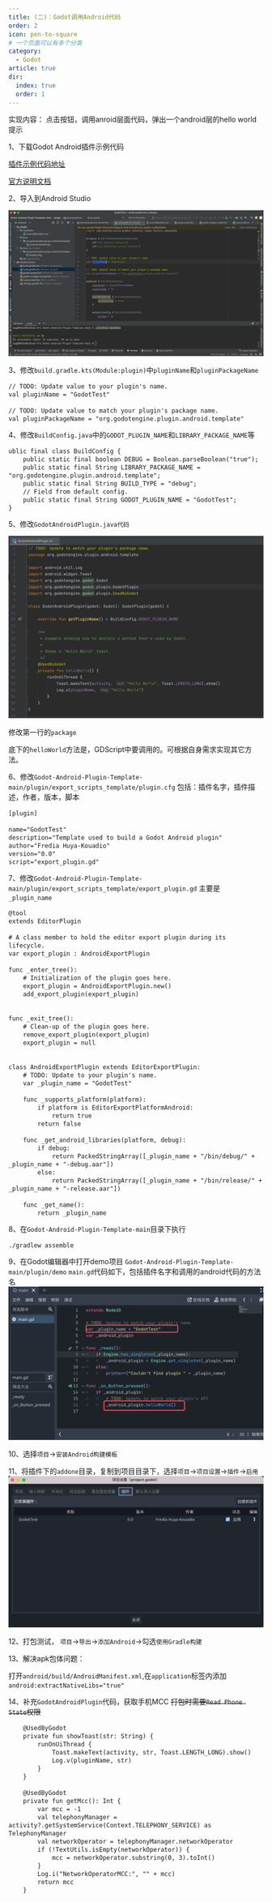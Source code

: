 ```yaml
---
title: (二)：Godot调用Android代码
order: 2
icon: pen-to-square
# 一个页面可以有多个分类
category:
  - Godot
article: true
dir:
  index: true
  order: 1
---
```


实现内容：
点击按钮，调用anroid层面代码，弹出一个android层的hello world提示

1、下载Godot Android插件示例代码

[插件示例代码地址](https://github.com/m4gr3d/Godot-Android-Plugin-Template)

[官方说明文档](https://docs.godotengine.org/zh-cn/4.x/tutorials/platform/android/android_plugin.html)

2、导入到Android Studio

![android_plugin01](../../../images/godot_v4/base/android_plugin01.png)

3、修改`build.gradle.kts(Module:plugin)`中`pluginName`和`pluginPackageName`
```
// TODO: Update value to your plugin's name.
val pluginName = "GodotTest"

// TODO: Update value to match your plugin's package name.
val pluginPackageName = "org.godotengine.plugin.android.template"
```

4、修改`BuildConfig.java`中的`GODOT_PLUGIN_NAME`和`LIBRARY_PACKAGE_NAME`等
```
ublic final class BuildConfig {
    public static final boolean DEBUG = Boolean.parseBoolean("true");
    public static final String LIBRARY_PACKAGE_NAME = "org.godotengine.plugin.android.template";
    public static final String BUILD_TYPE = "debug";
    // Field from default config.
    public static final String GODOT_PLUGIN_NAME = "GodotTest";
}
```
5、修改`GodotAndroidPlugin.java代码`

![android_plugin02](../../../images/godot_v4/base/android_plugin02.png)

修改第一行的`package`

底下的`helloWorld`方法是，GDScript中要调用的。可根据自身需求实现其它方法。

6、修改`Godot-Android-Plugin-Template-main/plugin/export_scripts_template/plugin.cfg`
包括：插件名字，插件描述，作者，版本，脚本
```
[plugin]

name="GodotTest"
description="Template used to build a Godot Android plugin"
author="Fredia Huya-Kouadio"
version="0.0"
script="export_plugin.gd"
```
7、修改`Godot-Android-Plugin-Template-main/plugin/export_scripts_template/export_plugin.gd`
主要是`_plugin_name`
```
@tool
extends EditorPlugin

# A class member to hold the editor export plugin during its lifecycle.
var export_plugin : AndroidExportPlugin

func _enter_tree():
	# Initialization of the plugin goes here.
	export_plugin = AndroidExportPlugin.new()
	add_export_plugin(export_plugin)


func _exit_tree():
	# Clean-up of the plugin goes here.
	remove_export_plugin(export_plugin)
	export_plugin = null


class AndroidExportPlugin extends EditorExportPlugin:
	# TODO: Update to your plugin's name.
	var _plugin_name = "GodotTest"

	func _supports_platform(platform):
		if platform is EditorExportPlatformAndroid:
			return true
		return false

	func _get_android_libraries(platform, debug):
		if debug:
			return PackedStringArray([_plugin_name + "/bin/debug/" + _plugin_name + "-debug.aar"])
		else:
			return PackedStringArray([_plugin_name + "/bin/release/" + _plugin_name + "-release.aar"])

	func _get_name():
		return _plugin_name
```

8、在`Godot-Android-Plugin-Template-main`目录下执行
```
./gradlew assemble
```
9、在Godot编辑器中打开demo项目
`Godot-Android-Plugin-Template-main/plugin/demo`
`main.gd`代码如下，包括插件名字和调用的android代码的方法名
![android_plugin04](../../../images/godot_v4/base/android_plugin04.png)

10、选择`项目`->`安装Android构建模板`

11、将插件下的`addone`目录，复制到项目目录下，选择`项目`->`项目设置`->`插件`->`启用`
![android_plugin03](../../../images/godot_v4/base/android_plugin03.png)

12、打包测试，
`项目`->`导出`->`添加Android`->勾选`使用Gradle构建`

13、解决apk包体问题：

打开`android/build/AndroidManifest.xml`,在`application`标签内添加`android:extractNativeLibs="true"`


14、补充`GodotAndroidPlugin`代码，获取手机MCC
~~打包时需要`Read Phone State`权限~~
```
    @UsedByGodot
    private fun showToast(str: String) {
        runOnUiThread {
            Toast.makeText(activity, str, Toast.LENGTH_LONG).show()
            Log.v(pluginName, str)
        }
    }

    @UsedByGodot
    private fun getMcc(): Int {
        var mcc = -1
        val telephonyManager = activity?.getSystemService(Context.TELEPHONY_SERVICE) as TelephonyManager
        val networkOperator = telephonyManager.networkOperator
        if (!TextUtils.isEmpty(networkOperator)) {
            mcc = networkOperator.substring(0, 3).toInt()
        }
        Log.i("NetworkOperatorMCC:", "" + mcc)
        return mcc
    }
```